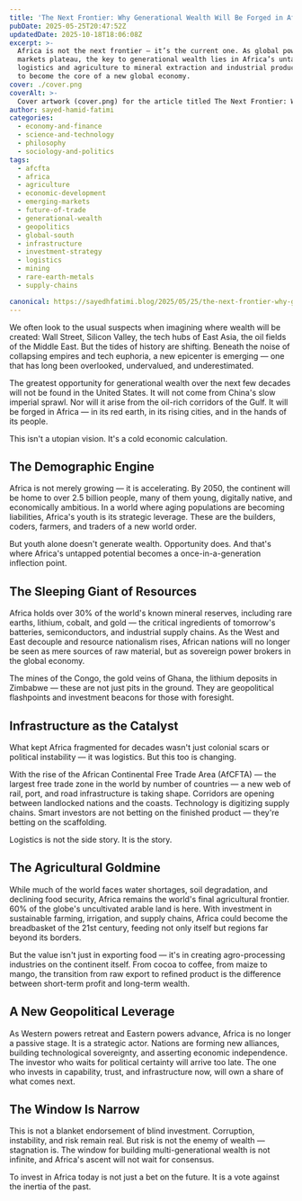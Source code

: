```yaml
---
title: 'The Next Frontier: Why Generational Wealth Will Be Forged in Africa'
pubDate: 2025-05-25T20:47:52Z
updatedDate: 2025-10-18T18:06:08Z
excerpt: >-
  Africa is not the next frontier — it’s the current one. As global power shifts and traditional
  markets plateau, the key to generational wealth lies in Africa’s untapped potential. From
  logistics and agriculture to mineral extraction and industrial production, the continent is poised
  to become the core of a new global economy.
cover: ./cover.png
coverAlt: >-
  Cover artwork (cover.png) for the article titled The Next Frontier: Why Generational Wealth Will Be Forged in Africa.
author: sayed-hamid-fatimi
categories:
  - economy-and-finance
  - science-and-technology
  - philosophy
  - sociology-and-politics
tags:
  - afcfta
  - africa
  - agriculture
  - economic-development
  - emerging-markets
  - future-of-trade
  - generational-wealth
  - geopolitics
  - global-south
  - infrastructure
  - investment-strategy
  - logistics
  - mining
  - rare-earth-metals
  - supply-chains

canonical: https://sayedhfatimi.blog/2025/05/25/the-next-frontier-why-generational-wealth-will-be-forged-in-africa/
---
```


We often look to the usual suspects when imagining where wealth will be created: Wall Street, Silicon Valley, the tech hubs of East Asia, the oil fields of the Middle East. But the tides of history are shifting. Beneath the noise of collapsing empires and tech euphoria, a new epicenter is emerging — one that has long been overlooked, undervalued, and underestimated.

The greatest opportunity for generational wealth over the next few decades will not be found in the United States. It will not come from China's slow imperial sprawl. Nor will it arise from the oil-rich corridors of the Gulf. It will be forged in Africa — in its red earth, in its rising cities, and in the hands of its people.

This isn't a utopian vision. It's a cold economic calculation.

## The Demographic Engine

Africa is not merely growing — it is accelerating. By 2050, the continent will be home to over 2.5 billion people, many of them young, digitally native, and economically ambitious. In a world where aging populations are becoming liabilities, Africa's youth is its strategic leverage. These are the builders, coders, farmers, and traders of a new world order.

But youth alone doesn't generate wealth. Opportunity does. And that's where Africa's untapped potential becomes a once-in-a-generation inflection point.

## The Sleeping Giant of Resources

Africa holds over 30% of the world's known mineral reserves, including rare earths, lithium, cobalt, and gold — the critical ingredients of tomorrow's batteries, semiconductors, and industrial supply chains. As the West and East decouple and resource nationalism rises, African nations will no longer be seen as mere sources of raw material, but as sovereign power brokers in the global economy.

The mines of the Congo, the gold veins of Ghana, the lithium deposits in Zimbabwe — these are not just pits in the ground. They are geopolitical flashpoints and investment beacons for those with foresight.

## Infrastructure as the Catalyst

What kept Africa fragmented for decades wasn't just colonial scars or political instability — it was logistics. But this too is changing.

With the rise of the African Continental Free Trade Area (AfCFTA) — the largest free trade zone in the world by number of countries — a new web of rail, port, and road infrastructure is taking shape. Corridors are opening between landlocked nations and the coasts. Technology is digitizing supply chains. Smart investors are not betting on the finished product — they're betting on the scaffolding.

Logistics is not the side story. It is the story.

## The Agricultural Goldmine

While much of the world faces water shortages, soil degradation, and declining food security, Africa remains the world's final agricultural frontier. 60% of the globe's uncultivated arable land is here. With investment in sustainable farming, irrigation, and supply chains, Africa could become the breadbasket of the 21st century, feeding not only itself but regions far beyond its borders.

But the value isn't just in exporting food — it's in creating agro-processing industries on the continent itself. From cocoa to coffee, from maize to mango, the transition from raw export to refined product is the difference between short-term profit and long-term wealth.

## A New Geopolitical Leverage

As Western powers retreat and Eastern powers advance, Africa is no longer a passive stage. It is a strategic actor. Nations are forming new alliances, building technological sovereignty, and asserting economic independence. The investor who waits for political certainty will arrive too late. The one who invests in capability, trust, and infrastructure now, will own a share of what comes next.

## The Window Is Narrow

This is not a blanket endorsement of blind investment. Corruption, instability, and risk remain real. But risk is not the enemy of wealth — stagnation is. The window for building multi-generational wealth is not infinite, and Africa's ascent will not wait for consensus.

To invest in Africa today is not just a bet on the future. It is a vote against the inertia of the past.
